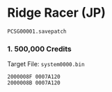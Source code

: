 #  Ridge Racer (JP)

`PCSG00001.savepatch`

### 1. 500,000 Credits

Target File: `system0000.bin`

```
2000008F 0007A120
2000008B 0007A120
```

